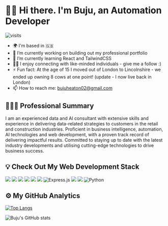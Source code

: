# 👋🏾 Hi there. I'm Buju, an Automation Developer 

![visits](https://visitor-badge.glitch.me/badge?page_id=bujuheatonadegbile&left_color=green&right_color=red)

- 🌍  I'm based in 🇬🇧
- 🚀  I’m currently working on building out my professional portfolio
- 🧠  I’m currently learning React and TailwindCSS
- 🤝🏽  I enjoy connecting with like-minded individuals - give me a follow :)
- ⚡️   Fun fact: At the age of 15 I moved out of London to Lincolnshire - we ended up owning 8 cows at one point! (update - I now live back in London)
- 📫 How to reach me: bujuheaton02@gmail.com


## 👨🏽‍💻 Professional Summary

I am an experienced data and AI consultant with extensive skills and experience in delivering data-related strategies to customers in the retail and construction industries. Proficient in business intelligence, automation, AI technologies and web development, with a proven track record of delivering impactful results. Committed to staying up to date with the latest industry developments and utilising cutting-edge technologies to drive business success.

## 💡 Check Out My Web Development Stack

<img src="https://img.shields.io/badge/HTML5-E34F26?style=for-the-badge&logo=html5&logoColor=white" /> <img src="https://img.shields.io/badge/CSS3-1572B6?style=for-the-badge&logo=css3&logoColor=white" /> <img src="https://img.shields.io/badge/JavaScript-323330?style=for-the-badge&logo=javascript&logoColor=F7DF1E" /> <img src="https://img.shields.io/badge/Bootstrap-563D7C?style=for-the-badge&logo=bootstrap&logoColor=white" /> <img src="https://img.shields.io/badge/Tailwind_CSS-38B2AC?style=for-the-badge&logo=tailwind-css&logoColor=white" /> <img src="https://img.shields.io/badge/React-20232A?style=for-the-badge&logo=react&logoColor=61DAFB" /> ![Express.js](https://img.shields.io/badge/express.js-%23404d59.svg?style=for-the-badge&logo=express&logoColor=%2361DAFB) <img src="https://img.shields.io/badge/Node.js-339933?style=for-the-badge&logo=nodedotjs&logoColor=white" /> <img src="https://img.shields.io/badge/MongoDB-4EA94B?style=for-the-badge&logo=mongodb&logoColor=white" /> ![Python](https://img.shields.io/badge/python-3670A0?style=for-the-badge&logo=python&logoColor=ffdd54)

## ⚙️ My GitHub Analytics 

[![Top Langs](https://github-readme-stats.vercel.app/api/top-langs/?username=bujuheatonadegbile&layout=compact&theme=shades-of-purple)](https://github.com/bujuheatonadegbile/github-readme-stats)

![Buju's GitHub stats](https://github-readme-stats.vercel.app/api?username=bujuheatonadegbile&show_icons=true&theme=shades-of-purple) 


